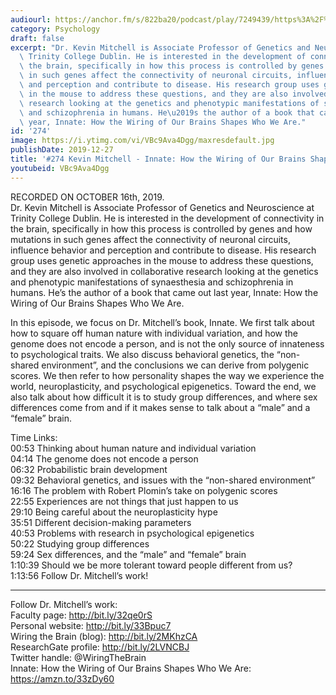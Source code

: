 ```yaml
---
audiourl: https://anchor.fm/s/822ba20/podcast/play/7249439/https%3A%2F%2Fd3ctxlq1ktw2nl.cloudfront.net%2Fproduction%2F2019-9-18%2F29808773-44100-2-8d691566511.m4a
category: Psychology
draft: false
excerpt: "Dr. Kevin Mitchell is Associate Professor of Genetics and Neuroscience at\
  \ Trinity College Dublin. He is interested in the development of connectivity in\
  \ the brain, specifically in how this process is controlled by genes and how mutations\
  \ in such genes affect the connectivity of neuronal circuits, influence behavior\
  \ and perception and contribute to disease. His research group uses genetic approaches\
  \ in the mouse to address these questions, and they are also involved in collaborative\
  \ research looking at the genetics and phenotypic manifestations of synaesthesia\
  \ and schizophrenia in humans. He\u2019s the author of a book that came out last\
  \ year, Innate: How the Wiring of Our Brains Shapes Who We Are."
id: '274'
image: https://i.ytimg.com/vi/VBc9Ava4Dgg/maxresdefault.jpg
publishDate: 2019-12-27
title: '#274 Kevin Mitchell - Innate: How the Wiring of Our Brains Shapes Who We Are'
youtubeid: VBc9Ava4Dgg
---
```

<div class="timelinks">

RECORDED ON OCTOBER 16th, 2019.  
Dr. Kevin Mitchell is Associate Professor of Genetics and Neuroscience at Trinity College Dublin. He is interested in the development of connectivity in the brain, specifically in how this process is controlled by genes and how mutations in such genes affect the connectivity of neuronal circuits, influence behavior and perception and contribute to disease. His research group uses genetic approaches in the mouse to address these questions, and they are also involved in collaborative research looking at the genetics and phenotypic manifestations of synaesthesia and schizophrenia in humans. He’s the author of a book that came out last year, Innate: How the Wiring of Our Brains Shapes Who We Are.

In this episode, we focus on Dr. Mitchell’s book, Innate. We first talk about how to square off human nature with individual variation, and how the genome does not encode a person, and is not the only source of innateness to psychological traits. We also discuss behavioral genetics, the “non-shared environment”, and the conclusions we can derive from polygenic scores. We then refer to how personality shapes the way we experience the world, neuroplasticity, and psychological epigenetics. Toward the end, we also talk about how difficult it is to study group differences, and where sex differences come from and if it makes sense to talk about a “male” and a “female” brain.

Time Links:  
<time>00:53</time> Thinking about human nature and individual variation  
<time>04:14</time> The genome does not encode a person  
<time>06:32</time> Probabilistic brain development  
<time>09:32</time> Behavioral genetics, and issues with the “non-shared environment”   
<time>16:16</time> The problem with Robert Plomin’s take on polygenic scores  
<time>22:55</time> Experiences are not things that just happen to us  
<time>29:10</time> Being careful about the neuroplasticity hype  
<time>35:51</time> Different decision-making parameters  
<time>40:53</time> Problems with research in psychological epigenetics   
<time>50:22</time> Studying group differences  
<time>59:24</time> Sex differences, and the “male” and “female” brain  
<time>1:10:39</time> Should we be more tolerant toward people different from us?  
<time>1:13:56</time> Follow Dr. Mitchell’s work!

---

Follow Dr. Mitchell’s work:  
Faculty page: http://bit.ly/32qe0rS  
Personal website: http://bit.ly/33Bpuc7  
Wiring the Brain (blog): http://bit.ly/2MKhzCA  
ResearchGate profile: http://bit.ly/2LVNCBJ  
Twitter handle: @WiringTheBrain  
Innate: How the Wiring of Our Brains Shapes Who We Are: https://amzn.to/33zDy60
</div>

